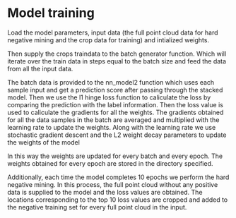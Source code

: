 # Model training
Load the model parameters, input data (the full point cloud data for hard negative mining and the crop data for training) and intialized weights.

Then supply the crops traindata to the batch generator function. Which will iterate over the train data in steps equal to the batch size and feed the data from all the input data.

The batch data is provided to the nn_model2 function which uses each sample input and get a prediction score after passing through the stacked model. Then we use the l1 hinge loss function to caliculate the loss by comparing the prediction with the label information. Then the loss value is used to caliculate the gradients for all the weights. The gradients obtained for all the data samples in the batch are averaged and multiplied with the learning rate to update the weights. Along with the learning rate we use stochastic gradient descent and the L2 weight decay parameters to update the weights of the model

In this way the weights are updated for every batch and every epoch. The weights obtained for every epoch are stored in the directory specified.

Additionally, each time the model completes 10 epochs we perform the hard negative mining. In this process, the full point cloud without any positive data is supplied to the model and the loss values are obtained. The locations corresponding to the top 10 loss values are cropped and added to the negative training set for every full point cloud in the input.

   